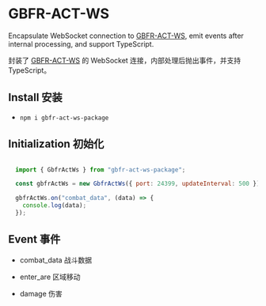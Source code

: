 # GBFR-ACT-WS

Encapsulate WebSocket connection to [GBFR-ACT-WS](https://github.com/nyaoouo/GBFR-ACT), emit events after internal processing, and support TypeScript.

封装了 [GBFR-ACT-WS](https://github.com/nyaoouo/GBFR-ACT) 的 WebSocket 连接，内部处理后抛出事件，并支持 TypeScript。

## Install 安装

- `npm i gbfr-act-ws-package`

## Initialization 初始化

```javascript

  import { GbfrActWs } from "gbfr-act-ws-package";

  const gbfrActWs = new GbfrActWs({ port: 24399, updateInterval: 500 });

  gbfrActWs.on("combat_data", (data) => {
    console.log(data);
  });

```

## Event 事件

- combat_data 战斗数据

- enter_are 区域移动

- damage 伤害
